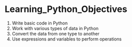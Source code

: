 # Learning_Python_Objectives
1) Write basic code in Python 
2) Work with various types of data in Python 
3) Convert the data from one type to another 
4) Use expressions and variables to perform operations
